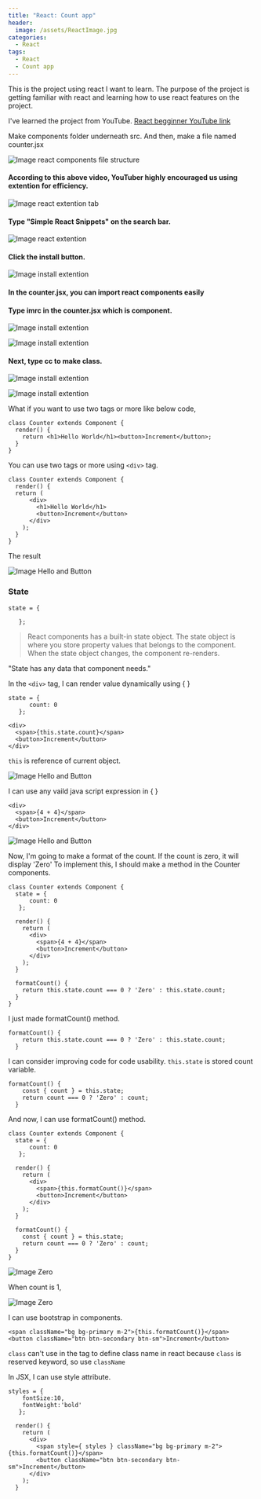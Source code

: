 ```yaml
---
title: "React: Count app"
header:
  image: /assets/ReactImage.jpg
categories:
  - React
tags:
  - React
  - Count app
---
```



This is the project using react I want to learn. The purpose of the project is getting familiar with react and learning how to use react features on the project.

I've learned the project from YouTube.
 [React begginner YouTube link](https://www.youtube.com/watch?v=Ke90Tje7VS0&t=1259s)

Make components folder underneath src.
And then, make a file named counter.jsx

![Image react components file structure](/assets/componentsFileStructure.png)

#### According to this above video, YouTuber highly encouraged us using extention for efficiency.

![Image react extention tab](/assets/ExtentionTab.png)

#### Type **"Simple React Snippets"** on the search bar.

![Image react extention](/assets/Extention.png)

#### Click the install button.

![Image install extention](/assets/InstallExtention.png)

#### In the counter.jsx, you can import react components easily
#### Type imrc in the counter.jsx which is component.

![Image install extention](/assets/componentShortcut.png)

![Image install extention](/assets/componentShortcut2.png)

#### Next, type cc to make class.

![Image install extention](/assets/cc2.png)

![Image install extention](/assets/cc.png)

What if you want to use two tags or more like below code, 

```
class Counter extends Component {
  render() {
    return <h1>Hello World</h1><button>Increment</button>;
  }
}
```

You can use two tags or more using ```<div>``` tag.

```
class Counter extends Component {
  render() {
  return (
      <div>
        <h1>Hello World</h1>
        <button>Increment</button>
      </div>
    );
  }
}
```

The result

![Image Hello and Button](/assets/helloAndButton.png)

### State 
```
state = {
    
   };
```
>React components has a built-in state object.
The state object is where you store property values that belongs to the component. When the state object changes, the component re-renders.

"State has any data that component needs."

In the ```<div>``` tag, I can render value dynamically using { }
```
state = {
      count: 0
   };
```

```
<div>
  <span>{this.state.count}</span>
  <button>Increment</button>
</div>
```
```this``` is reference of current object.

![Image Hello and Button](/assets/resultCounterButton.png)

I can use any vaild java script expression in { }
```
<div>
  <span>{4 + 4}</span>
  <button>Increment</button>
</div>
```

![Image Hello and Button](/assets/resultFour.png)

Now, I'm going to make a format of the count.
If the count is zero, it will display 'Zero'
To implement this, I should make a method in the Counter components.
```
class Counter extends Component {
  state = {
      count: 0
   };

  render() {
    return (
      <div>
        <span>{4 + 4}</span>
        <button>Increment</button>
      </div>
    );
  }

  formatCount() {
    return this.state.count === 0 ? 'Zero' : this.state.count;
  }
}
```
I just made formatCount() method. 

```
formatCount() {
    return this.state.count === 0 ? 'Zero' : this.state.count;
  }
```
I can consider improving code for code usability.
```this.state``` is stored count variable.
```
formatCount() {
    const { count } = this.state;
    return count === 0 ? 'Zero' : count;
  }
```
And now, I can use formatCount() method.
```
class Counter extends Component {
  state = {
      count: 0
   };

  render() {
    return (
      <div>
        <span>{this.formatCount()}</span>
        <button>Increment</button>
      </div>
    );
  }

  formatCount() {
    const { count } = this.state;
    return count === 0 ? 'Zero' : count;
  }
}
```
![Image Zero](/assets/zeroAndOne.png)

When count is 1,

![Image Zero](/assets/zeroAndOne2.png)

I can use bootstrap in components.
```
<span className="bg bg-primary m-2">{this.formatCount()}</span>
<button className="btn btn-secondary btn-sm">Increment</button>
```
```class``` can't use in the tag to define class name in react because
```class``` is reserved keyword, so use ```className```

In JSX, I can use style attribute.
```
styles = {
    fontSize:10,
    fontWeight:'bold'
   };

  render() {
    return (
      <div>
        <span style={ styles } className="bg bg-primary m-2">{this.formatCount()}</span>
        <button className="btn btn-secondary btn-sm">Increment</button>
      </div>
    );
  }
```

